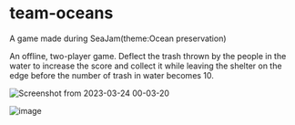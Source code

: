 # team-oceans
A game made during SeaJam(theme:Ocean preservation)

An offline, two-player game. Deflect the trash thrown by the people in the water to increase the score and collect it while leaving the shelter on the edge before the number of trash in water becomes 10.

![Screenshot from 2023-03-24 00-03-20](https://user-images.githubusercontent.com/79760854/227314071-2f9ea6eb-59b3-413d-84e5-a1a4538b6963.png)

![image](https://user-images.githubusercontent.com/79760854/227314020-2e12378c-68f3-4c89-aebd-182b7c9d9d19.png)

